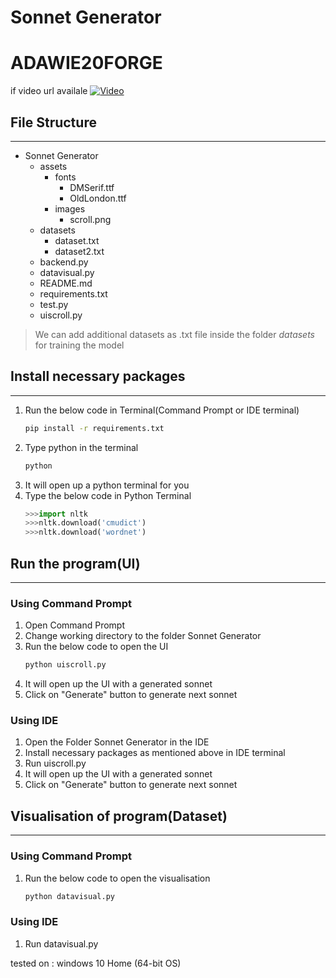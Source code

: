 # Sonnet Generator
# ADAWIE20FORGE


if video url availale
[![Video](http://img.youtube.com/vi/MKWrQO8cI8c/0.jpg)](https://youtu.be/MKWrQO8cI8c)


## File Structure
---
* Sonnet Generator
    * assets
        * fonts
            * DMSerif.ttf
            * OldLondon.ttf
        * images
            * scroll.png
    * datasets
        * dataset.txt
        * dataset2.txt
    * backend.py
    * datavisual.py
    * README.md
    * requirements.txt
    * test.py
    * uiscroll.py

  
>We can add additional datasets as .txt  file inside the folder *datasets* for training the model


## Install necessary packages
---
1. Run the below code in Terminal(Command Prompt or IDE terminal)
    ```bash
    pip install -r requirements.txt
    ```
2. Type python in the terminal
    ```bash
    python
    ```
3. It will open up a python terminal for you
4. Type the below code in Python Terminal
    ```python
    >>>import nltk
    >>>nltk.download('cmudict')
    >>>nltk.download('wordnet')
    ```

## Run the program(UI)
---
### Using Command Prompt

1. Open Command Prompt
2. Change working directory to the folder Sonnet Generator
3. Run the below code to open the UI
    ```bash
    python uiscroll.py
    ```
4. It will open up the UI with a generated sonnet
5. Click on "Generate" button to generate next sonnet

### Using IDE
1. Open the Folder Sonnet Generator in the IDE
2. Install necessary packages as mentioned above in IDE terminal
3. Run uiscroll.py
4. It will open up the UI with a generated sonnet
5. Click on "Generate" button to generate next sonnet

## Visualisation of program(Dataset)
---
### Using Command Prompt

1. Run the below code to open the visualisation
    ```bash
    python datavisual.py
    ```

### Using IDE

1. Run datavisual.py

tested on : windows 10 Home (64-bit OS)